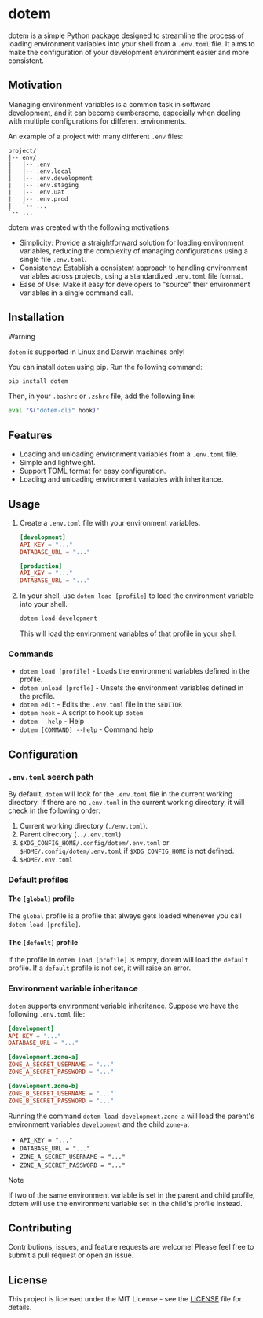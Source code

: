 # dotem

dotem is a simple Python package designed to streamline the process of loading environment variables into your shell from a `.env.toml` file. It aims to make the configuration of your development environment easier and more consistent.

## Motivation

Managing environment variables is a common task in software development, and it can become cumbersome, especially when dealing with multiple configurations for different environments.

An example of a project with many different `.env` files:

```text
project/
|-- env/
|   |-- .env
|   |-- .env.local
|   |-- .env.development
|   |-- .env.staging
|   |-- .env.uat
|   |-- .env.prod
|   `-- ...
`-- ...
```

dotem was created with the following motivations:

- Simplicity: Provide a straightforward solution for loading environment variables, reducing the complexity of managing configurations using a single file `.env.toml`.
- Consistency: Establish a consistent approach to handling environment variables across projects, using a standardized `.env.toml` file format.
- Ease of Use: Make it easy for developers to "source" their environment variables in a single command call.

## Installation

> [!WARNING]  
> `dotem` is supported in Linux and Darwin machines only!

You can install `dotem` using pip. Run the following command:

```bash
pip install dotem
```

Then, in your `.bashrc` or `.zshrc` file, add the following line:

```bash
eval "$("dotem-cli" hook)"
```

## Features

- Loading and unloading environment variables from a `.env.toml` file.
- Simple and lightweight.
- Support TOML format for easy configuration.
- Loading and unloading environment variables with inheritance.

## Usage

1. Create a `.env.toml` file with your environment variables.

    ```toml
    [development]
    API_KEY = "..."
    DATABASE_URL = "..."

    [production]
    API_KEY = "..."
    DATABASE_URL = "..."
    ```

2. In your shell, use `dotem load [profile]` to load the environment variable into your shell.

    ```bash
    dotem load development
    ```

    This will load the environment variables of that profile in your shell.

### Commands

- `dotem load [profile]` - Loads the environment variables defined in the profile.
- `dotem unload [profle]` - Unsets the environment variables defined in the profile.
- `dotem edit` - Edits the `.env.toml` file in the `$EDITOR`
- `dotem hook` - A script to hook up `dotem`
- `dotem --help` - Help
- `dotem [COMMAND] --help` - Command help

## Configuration

### `.env.toml` search path

By default, `dotem` will look for the `.env.toml` file in the current working directory. If there are no `.env.toml` in the current working directory, it will check in the following order:

1. Current working directory (`./env.toml`).
2. Parent directory (`../.env.toml`)
3. `$XDG_CONFIG_HOME/.config/dotem/.env.toml` or `$HOME/.config/dotem/.env.toml` if `$XDG_CONFIG_HOME` is not defined.
4. `$HOME/.env.toml`

### Default profiles

#### The `[global]` profile

The `global` profile is a profile that always gets loaded whenever you call `dotem load [profile]`.

#### The `[default]` profile

If the profile in `dotem load [profile]` is empty, dotem will load the `default` profile. If a `default` profile is not set, it will raise an error.

### Environment variable inheritance

`dotem` supports environment variable inheritance. Suppose we have the following `.env.toml` file:

```toml
[development]
API_KEY = "..."
DATABASE_URL = "..."

[development.zone-a]
ZONE_A_SECRET_USERNAME = "..."
ZONE_A_SECRET_PASSWORD = "..."

[development.zone-b]
ZONE_B_SECRET_USERNAME = "..."
ZONE_B_SECRET_PASSWORD = "..."
```

Running the command `dotem load development.zone-a` will load the parent's environment variables `development` and the child `zone-a`:

- `API_KEY = "..."`
- `DATABASE_URL = "..."`
- `ZONE_A_SECRET_USERNAME = "..."`
- `ZONE_A_SECRET_PASSWORD = "..."`

> [!NOTE]  
> If two of the same environment variable is set in the parent and child profile, dotem will use the environment variable set in the child's profile instead.

## Contributing

Contributions, issues, and feature requests are welcome! Please feel free to submit a pull request or open an issue.

## License

This project is licensed under the MIT License - see the [LICENSE](LICENSE) file for details.

